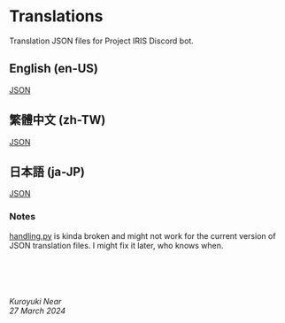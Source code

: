 # Translations

Translation JSON files for Project IRIS Discord bot.

## English (en-US)

[JSON](/en-US.json/)

## 繁體中文 (zh-TW)

[JSON](/zh-TW.json)

## 日本語 (ja-JP)

[JSON](/ja-JP.json)

### Notes

[handling.py](/handling.py) is kinda broken and might not work for the current version of JSON translation files. I might fix it later, who knows when.

<br><br><br>

###### Kuroyuki Near <br> 27 March 2024
